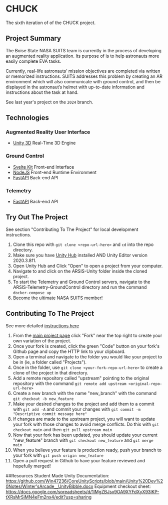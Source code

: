 # CHUCK
The sixth iteration of of the CHUCK project.

## Project Summary

The Boise State NASA SUITS team is currently in the process of developing an augmented 
reality application. Its purpose of is to help astronauts more easily complete EVA tasks.

Currently, real-life astronauts’ mission objectives are completed via written or 
memorized instructions. SUITS addresses this problem by creating an AR environment which 
will also communicate with ground control, and then be displayed in the astronaut’s helmet 
with up-to-date information and instructions about the task at hand. 

See last year's project on the `2024` branch.

## Technologies

### Augmented Reality User Interface
- [Unity 3D](https://unity.com/) Real-Time 3D Engine

### Ground Control
- [Svelte Kit](https://kit.svelte.dev) Front-end Interface
- [NodeJS](https://nodejs.org/en/) Front-end Runtime Environment
- [FastAPI](https://fastapi.tiangolo.com/) Back-end API

### Telemetry
- [FastAPI](https://fastapi.tiangolo.com/) Back-end API

## Try Out The Project
See section "Contributing To The Project" for local development instructions.
1. Clone this repo with `git clone <repo-url-here>` and `cd` into the repo directory.
2. Make sure you have [Unity Hub](https://unity.com/unity-hub) installed AND Unity Editor version 2020.3.8f1.
3. Open Unity Hub and Click "Open" to open a project from your computer.
4. Navigate to and click on the ARSIS-Unity folder inside the cloned project.
5. To start the Telemetry and Ground Control servers, navigate to the ARSIS-Telemetry-GroundControl directory and run the command `docker-compose up`
6. Become the ultimate NASA SUITS member!

## Contributing To The Project
See more detailed [instructions here](https://www.tomasbeuzen.com/post/git-fork-branch-pull/)
1. From the [main project page](https://github.com/BSU-SUITS-Team/ARSIS-6) click "Fork" near the top right to create your own variation of the project.
2. Once your fork is created, click the green "Code" button on your fork's Github page and copy the HTTP link to your clipboard.
3. Open a terminal and navigate to the folder you would like your project to be in (ie, a folder called "Projects").
4. Once in the folder, use `git clone <your-fork-repo-url-here>` to create a clone of the project in that directory.
5. Add a remote repository called "upstream" pointing to the original repository with the command `git remote add upstream <original-repo-url-here>`
6. Create a new branch with the name "new_branch" with the command `git checkout -b new_feature`
7. Make your desired changes to the project and add them to a commit with `git add -A` and commit your changes with `git commit -m "Descriptive commit message here"`
8. If changes are made to the upstream project, you will want to update your fork with those changes to avoid merge conflicts. Do this with `git checkout main` and then `git pull upstream main`
9. Now that your fork has been updated, you should update your current "new_feature" branch with `git checkout new_feature` and `git merge main`
10. When you believe your feature is production ready, push your branch to your fork with `git push origin new_feature`
11. Open a pull request in Github to have your feature reviewed and hopefully merged!

##Resources
Student Made Unity Documentation: https://github.com/Win47236/CoreUnityScripts/blob/main/Unity%20Dev%20Notes/Winter'sArcade__UnityBibble.docx
Equipment checkout sheet: https://docs.google.com/spreadsheets/d/1IMgZBJsx9OA9XYFdXyX93lKP-tXRsMrSiMN4eFm2nx4/edit?usp=sharing
